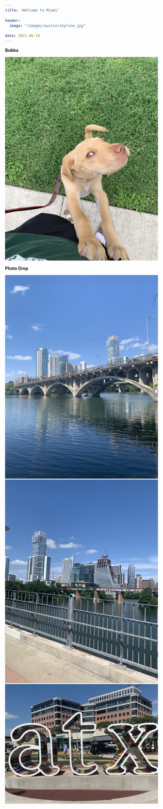 ```yaml
---
title: 'Welcome to Miami'

header:
  image: "/images/austin/skyline.jpg"

date: 2021-06-19
---
```


**Bubba**

!["insert photo"](/images/austin/bubba.jpg)


**Photo Drop**

!["insert photo"](/images/austin/austin1.jpg)
!["insert photo"](/images/austin/austin2.jpg)
!["insert photo"](/images/austin/austin3.jpg)
